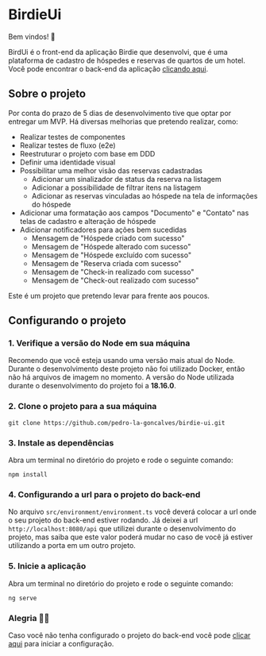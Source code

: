 # BirdieUi

Bem vindos! 👋

BirdUi é o front-end da aplicação Birdie que desenvolvi, que é uma plataforma de cadastro de hóspedes e reservas de quartos de um hotel. Você pode encontrar o back-end da aplicação [clicando aqui](https://github.com/pedro-la-goncalves/birdie-api).

## Sobre o projeto
Por conta do prazo de 5 dias de desenvolvimento tive que optar por entregar um MVP. Há diversas melhorias que pretendo realizar, como:
- Realizar testes de componentes
- Realizar testes de fluxo (e2e)
- Reestruturar o projeto com base em DDD
- Definir uma identidade visual
- Possibilitar uma melhor visão das reservas cadastradas
  - Adicionar um sinalizador de status da reserva na listagem
  - Adicionar a possibilidade de filtrar itens na listagem
  - Adicionar as reservas vinculadas ao hóspede na tela de informações do hóspede
- Adicionar uma formatação aos campos "Documento" e "Contato" nas telas de cadastro e alteração de hóspede
- Adicionar notificadores para ações bem sucedidas
  - Mensagem de "Hóspede criado com sucesso"
  - Mensagem de "Hóspede alterado com sucesso"
  - Mensagem de "Hóspede excluído com sucesso"
  - Mensagem de "Reserva criada com sucesso"
  - Mensagem de "Check-in realizado com sucesso"
  - Mensagem de "Check-out realizado com sucesso"

Este é um projeto que pretendo levar para frente aos poucos.

## Configurando o projeto
### 1. Verifique a versão do Node em sua máquina
Recomendo que você esteja usando uma versão mais atual do Node. Durante o desenvolvimento deste projeto não foi utilizado Docker, então não há arquivos de imagem no momento. A versão do Node utilizada durante o desenvolvimento do projeto foi a **18.16.0**.

### 2. Clone o projeto para a sua máquina
```
git clone https://github.com/pedro-la-goncalves/birdie-ui.git
```

### 3. Instale as dependências
Abra um terminal no diretório do projeto e rode o seguinte comando:
```
npm install
```

### 4. Configurando a url para o projeto do back-end
No arquivo `src/environment/environment.ts` você deverá colocar a url onde o seu projeto do back-end estiver rodando. Já deixei a url `http://localhost:8080/api` que utilizei durante o desenvolvimento do projeto, mas saiba que este valor poderá mudar no caso de você já estiver utilizando a porta em um outro projeto.

### 5. Inicie a aplicação
Abra um terminal no diretório do projeto e rode o seguinte comando:
```
ng serve
```

### Alegria 🎉🎉
Caso você não tenha configurado o projeto do back-end você pode [clicar aqui](https://github.com/pedro-la-goncalves/birdie-api) para iniciar a configuração.
